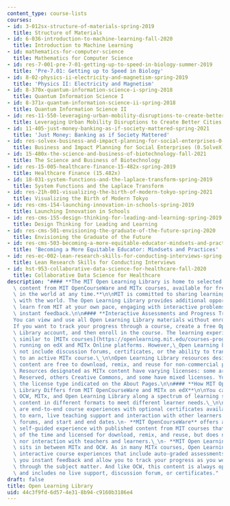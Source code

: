 ```yaml
---
content_type: course-lists
courses:
- id: 3-012sx-structure-of-materials-spring-2019
  title: Structure of Materials
- id: 6-036-introduction-to-machine-learning-fall-2020
  title: Introduction to Machine Learning
- id: mathematics-for-computer-science
  title: Mathematics for Computer Science
- id: res-7-001-pre-7-01-getting-up-to-speed-in-biology-summer-2019
  title: 'Pre-7.01: Getting up to Speed in Biology'
- id: 8-02-physics-ii-electricity-and-magnetism-spring-2019
  title: 'Physics II: Electricity and Magnetism'
- id: 8-370x-quantum-information-science-i-spring-2018
  title: Quantum Information Science I
- id: 8-371x-quantum-information-science-ii-spring-2018
  title: Quantum Information Science II
- id: res-11-550-leveraging-urban-mobility-disruptions-to-create-better-cities-spring-2021
  title: Leveraging Urban Mobility Disruptions to Create Better Cities
- id: 11-405-just-money-banking-as-if-society-mattered-spring-2021
  title: 'Just Money: Banking as if Society Mattered'
- id: res-solvex-business-and-impact-planning-for-social-enterprises-0-solvex-summer-2021
  title: Business and Impact Planning for Social Enterprises (0.SolveX)
- id: 15-480x-the-science-and-business-of-biotechnology-fall-2021
  title: The Science and Business of Biotechnology
- id: res-15-005-healthcare-finance-15-482x-spring-2019
  title: Healthcare Finance (15.482x)
- id: 18-031-system-functions-and-the-laplace-transform-spring-2019
  title: System Functions and the Laplace Transform
- id: res-21h-001-visualizing-the-birth-of-modern-tokyo-spring-2021
  title: Visualizing the Birth of Modern Tokyo
- id: res-cms-154-launching-innovation-in-schools-spring-2019
  title: Launching Innovation in Schools
- id: res-cms-155-design-thinking-for-leading-and-learning-spring-2019
  title: Design Thinking for Leading and Learning
- id: res-cms-501-envisioning-the-graduate-of-the-future-spring-2020
  title: Envisioning the Graduate of the Future
- id: res-cms-503-becoming-a-more-equitable-educator-mindsets-and-practices-spring-2020
  title: 'Becoming a More Equitable Educator: Mindsets and Practices'
- id: res-ec-002-lean-research-skills-for-conducting-interviews-spring-2021
  title: Lean Research Skills for Conducting Interviews
- id: hst-953-collaborative-data-science-for-healthcare-fall-2020
  title: Collaborative Data Science for Healthcare
description: "#### **The MIT Open Learning Library is home to selected educational\
  \ content from MIT OpenCourseWare and MITx courses, available for free to anyone\
  \ in the world at any time.**\n\nMIT is committed to sharing learning materials\
  \ with the world. The Open Learning Library provides additional opportunities to\
  \ learn from MIT at your own pace, engaging with interactive problems and receiving\
  \ instant feedback.\n\n#### **Interactive Assessments and Progress Tracking**\n\n\
  You can view and use all Open Learning Library materials without enrolling.\_\n\n\
  If you want to track your progress through a course, create a free Open Learning\
  \ Library account, and then enroll in the course. The learning experience will be\
  \ similar to [MITx courses](https://openlearning.mit.edu/courses-programs/mitx-courses)\
  \ running on edX and MITx Online platforms. However,\_Open Learning Library does\
  \ not include discussion forums, certificates, or the ability to transfer your progress\
  \ to an active MITx course.\_\n\nOpen Learning Library resources designated as OCW\
  \ content are free to download, remix, and reuse for non-commercial purposes.\_\
  \ Resources designated as MITx content have varying licenses: some are All Rights\
  \ Reserved, others Creative Commons, and some have mixed licenses. You will see\
  \ the license type indicated on the About Pages.\n\n#### **How MIT Open Learning\
  \ Library Differs from MIT OpenCourseWare and MITx on edX**\n\nYou can think of\
  \ OCW, MITx, and Open Learning Library along a spectrum of learning scenarios, presenting\
  \ content in different formats to meet different learner needs.\_\n\n- **MITx courses**\
  \ are end-to-end course experiences with optional certificates available for you\
  \ to earn, live teaching support and interaction with other learners in discussion\
  \ forums, and start and end dates.\n- **MIT OpenCourseWare** offers a completely\
  \ self-guided experience with published content from MIT courses that is open all\
  \ of the time and licensed for download, remix, and reuse, but does not offer certificates\
  \ nor interaction with teachers and learners.\_\n- **MIT Open Learning Library**\
  \ sits in between MITx and OCW. As in many MITx courses, Open Learning Library provides\
  \ interactive course experiences that include auto-graded assessments that give\
  \ you instant feedback and allow you to track your progress as you work your way\
  \ through the subject matter. And like OCW, this content is always open and self-guided\
  \ and includes no live support, discussion forum, or certificates."
draft: false
title: Open Learning Library
uid: 44c3f9fd-6d57-4e31-8b94-c9160b3186e4
---
```

